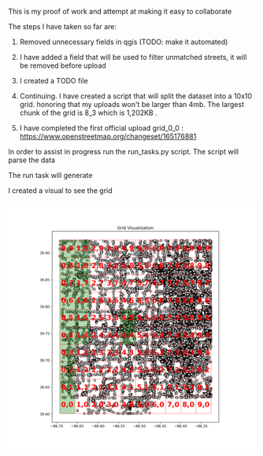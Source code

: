 This is my proof of work and attempt at making it easy to collaborate

The steps I have taken so far are:
1. Removed unnecessary fields in qgis (TODO: make it automated)
2. I have added a field that will be used to filter unmatched streets, it will be removed before upload
3. I created a TODO file


4. Continuing. I have created a script that will split the dataset into a 10x10 grid. honoring that my uploads won't be larger than 4mb. The largest chunk of the grid is 8_3 which is 1,202KB .
5. I have completed the first official upload grid_0_0 : https://www.openstreetmap.org/changeset/165176881



In order to assist in progress run the run_tasks.py script. The script will parse the data 

The run task will generate 


I created a visual to see the grid

![Grid of the data](/docs/images/grid_visualization.png)
